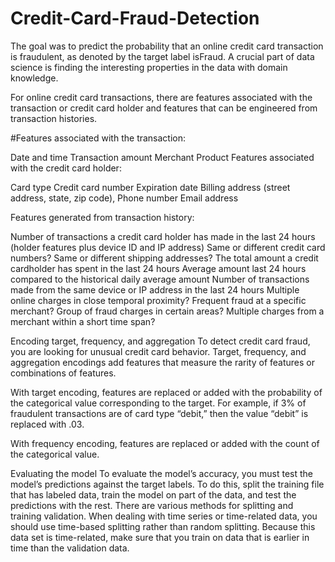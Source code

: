 # Credit-Card-Fraud-Detection

The goal was to predict the probability that an online credit card transaction is fraudulent, as denoted by the target label isFraud. A crucial part of data science is finding the interesting properties in the data with domain knowledge. 

For online credit card transactions, there are features associated with the transaction or credit card holder and features that can be engineered from transaction histories. 

#Features associated with the transaction: 

Date and time
Transaction amount
Merchant
Product
Features associated with the credit card holder:

Card type
Credit card number 
Expiration date
Billing address (street address, state, zip code), 
Phone number 
Email address

Features generated from transaction history:

Number of transactions a credit card holder has made in the last 24 hours (holder features plus device ID and IP address) 
Same or different credit card numbers?
Same or different shipping addresses? 
The total amount a credit cardholder has spent in the last 24 hours
Average amount last 24 hours compared to the historical daily average amount
Number of transactions made from the same device or IP address in the last 24 hours
Multiple online charges in close temporal proximity?
Frequent fraud at a specific merchant?
Group of fraud charges in certain areas?
Multiple charges from a merchant within a short time span?

Encoding target, frequency, and aggregation
To detect credit card fraud, you are looking for unusual credit card behavior. Target, frequency, and aggregation encodings add features that measure the rarity of features or combinations of features. 

With target encoding, features are replaced or added with the probability of the categorical value corresponding to the target. For example, if 3% of fraudulent transactions are of card type “debit,” then the value “debit” is replaced with .03.  

With frequency encoding, features are replaced or added with the count of the categorical value.

Evaluating the model 
To evaluate the model’s accuracy, you must test the model’s predictions against the target labels. To do this, split the training file that has labeled data, train the model on part of the data, and test the predictions with the rest. There are various methods for splitting and training validation. When dealing with time series or time-related data, you should use time-based splitting rather than random splitting. Because this data set is time-related, make sure that you train on data that is earlier in time than the validation data.  

